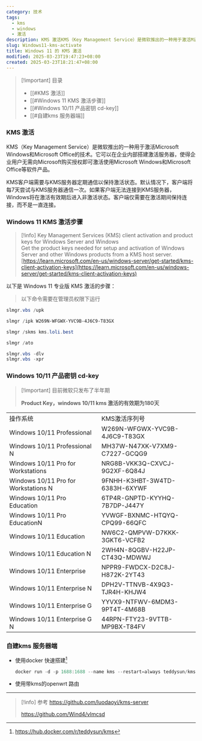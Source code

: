```yaml
---
category: 技术
tags:
  - kms
  - windows
  - 激活
description: KMS 激活KMS（Key Management Service）是微软推出的一种用于激活Microsoft Windows和Microsoft Office的技术。它可以在企业内部搭建激活服务器，使得企业用户无需向Microsoft购买授权即可激活使用Microsoft Windows和Microsoft Office等软件产品
slug: Windows11-kms-activate
title: Windows 11 的 KMS 激活
modified: 2025-03-23T19:47:23+08:00
created: 2025-03-23T18:21:47+08:00
---
```

> [!important] 目录
> 
> - [[#KMS 激活]]
> - [[#Windows 11 KMS 激活步骤]]
> - [[#Windows 10/11 产品密钥 cd-key]]
> - [[#自建kms 服务器端]]

### **KMS 激活**

KMS（Key Management Service）是微软推出的一种用于激活Microsoft Windows和Microsoft Office的技术。它可以在企业内部搭建激活服务器，使得企业用户无需向Microsoft购买授权即可激活使用Microsoft Windows和Microsoft Office等软件产品。

KMS客户端需要与KMS服务器定期通信以保持激活状态。默认情况下，客户端将每7天尝试与KMS服务器通信一次。如果客户端无法连接到KMS服务器，Windows将在激活有效期后进入非激活状态。客户端仅需要在激活期间保持连接，而不是一直连接。

### Windows 11 KMS 激活步骤

> [!info] Key Management Services (KMS) client activation and product keys for Windows Server and Windows  
> Get the product keys needed for setup and activation of Windows Server and other Windows products from a KMS host server.  
> [https://learn.microsoft.com/en-us/windows-server/get-started/kms-client-activation-keys](https://learn.microsoft.com/en-us/windows-server/get-started/kms-client-activation-keys)  

以下是 Windows 11 专业版 KMS 激活的步骤：

> 以下命令需要在管理员权限下运行

```PowerShell
slmgr.vbs /upk

slmgr /ipk W269N-WFGWX-YVC9B-4J6C9-T83GX

slmgr /skms kms.loli.best

slmgr /ato
```

```PowerShell
slmgr.vbs -dlv
slmgr.vbs -xpr
```

### **Windows 10/11 产品密钥 cd-key**

> [!important] 目前微软只发布了半年期
> 
> **Product Key，windows 10/11 kms 激活的有效期为180天**

|   |   |
|---|---|
|操作系统|KMS激活序列号|
|Windows 10/11 Professional|W269N-WFGWX-YVC9B-4J6C9-T83GX|
|Windows 10/11 Professional N|MH37W-N47XK-V7XM9-C7227-GCQG9|
|Windows 10/11 Pro for Workstations|NRG8B-VKK3Q-CXVCJ-9G2XF-6Q84J|
|Windows 10/11 Pro for Workstations N|9FNHH-K3HBT-3W4TD-6383H-6XYWF|
|Windows 10/11 Pro Education|6TP4R-GNPTD-KYYHQ-7B7DP-J447Y|
|Windows 10/11 Pro EducationN|YVWGF-BXNMC-HTQYQ-CPQ99-66QFC|
|Windows 10/11 Education|NW6C2-QMPVW-D7KKK-3GKT6-VCFB2|
|Windows 10/11 Education N|2WH4N-8QGBV-H22JP-CT43Q-MDWWJ|
|Windows 10/11 Enterprise|NPPR9-FWDCX-D2C8J-H872K-2YT43|
|Windows 10/11 Enterprise N|DPH2V-TTNVB-4X9Q3-TJR4H-KHJW4|
|Windows 10/11 Enterprise G|YYVX9-NTFWV-6MDM3-9PT4T-4M68B|
|Windows 10/11 Enterprise G N|44RPN-FTY23-9VTTB-MP9BX-T84FV|

### 自建kms 服务器端

- 使用docker 快速搭建[^1]
    
    ```PowerShell
    docker run -d -p 1688:1688 --name kms --restart=always teddysun/kms
    ```
    
- 使用带kms的openwrt 路由

  

---

  



> [!info] 参考
>  https://github.com/luodaoyi/kms-server
>  
>  https://github.com/Wind4/vlmcsd




[^1]: https://hub.docker.com/r/teddysun/kms
